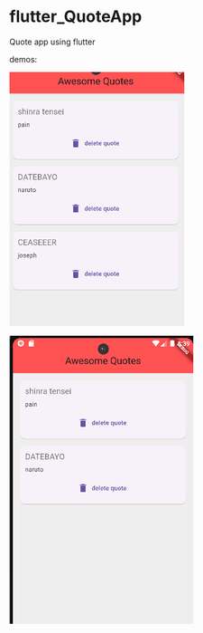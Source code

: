 # flutter_QuoteApp
Quote app using flutter

demos:


![quotes_list](readme_image/s1.PNG)


![delete_quote](readme_image/s2.PNG)

